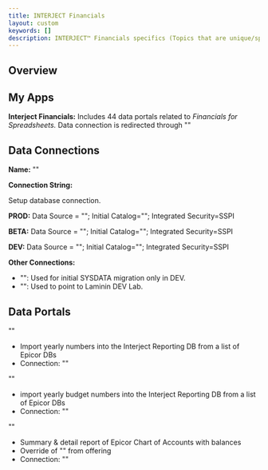 ```yaml
---
title: INTERJECT Financials
layout: custom
keywords: []
description: INTERJECT™ Financials specifics (Topics that are unique/specific to the Financials Application) 
---
```

## Overview

## My Apps
**Interject Financials:** Includes 44 data portals related to *Financials for Spreadsheets.* Data connection is redirected through "" 

## Data Connections

**Name:** ""

**Connection String:**

Setup database connection.

**PROD:** Data Source = ""; Initial Catalog=""; Integrated Security=SSPI

**BETA:** Data Source = ""; Initial Catalog=""; Integrated Security=SSPI 

**DEV:** Data Source = ""; Initial Catalog=""; Integrated Security=SSPI

**Other Connections:** 
- "": Used for initial SYSDATA migration only in DEV.
- "": Used to point to Laminin DEV Lab.

## Data Portals

""
- Import yearly numbers into the Interject Reporting DB from a list of Epicor DBs
- Connection: ""

""
- import yearly budget numbers into the Interject Reporting DB from a list of Epicor DBs
- Connection: ""

""
- Summary & detail report of Epicor Chart of Accounts with balances
- Override of "" from offering
- Connection: ""